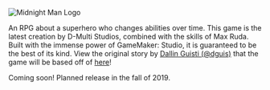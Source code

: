 ![Midnight Man Logo](https://raw.githubusercontent.com/dguis/Midnight-Man/master/Logos/facebook_cover_photo_2.png)



An RPG about a superhero who changes abilities over time. This game is the latest creation by D-Multi Studios, combined with the skills of Max Ruda. Built with the immense power of GameMaker: Studio, it is guaranteed to be the best of its kind. View the original story by [Dallin Guisti (@dguis)](https://github.com/dguis) that the game will be based off of [here](plot.html)!

Coming soon! Planned release in the fall of 2019.
